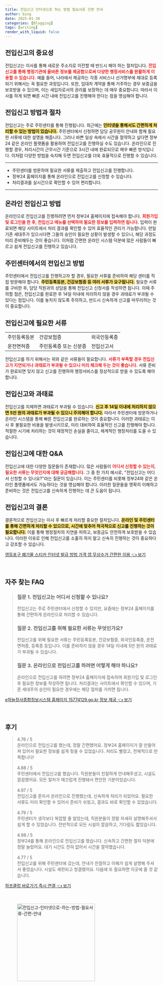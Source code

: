```yaml
---
title: 전입신고 인터넷으로 하는 방법 필요서류 간편 안내
author: bing
date: 2025-01-30
categories: [Blogging]
tags: [writing]
render_with_liquid: false
---
```



<h2 id='전입신고의 중요성'>전입신고의 중요성</h2>

<p>전입신고는 이사를 통해 새로운 주소지로 이전할 때 반드시 해야 하는 절차입니다. <b><span style="color: #ee2323;">전입신고를 통해 행정기관에 올바른 정보를 제공함으로써 다양한 행정서비스를 원활하게 이용할 수 있습니다.</span></b> 예를 들어, 나라에서 제공하는 각종 서비스나 선거명부에 제대로 등록되기 위해서는 꼭 필요한 과정입니다. 또한, 임대차 계약을 통해 거주하는 경우 보증금을 보호받을 수 있으며, 이는 세입자로서의 권리를 보장하는 데 매우 중요합니다. 따라서 이사를 하게 되면 빠른 시간 내에 전입신고를 진행해야 한다는 점을 명심해야 합니다.</p>

<h2 id='전입신고 방법과 절차'>전입신고 방법과 절차</h2>

<p>전입신고는 주로 주민센터를 통해 진행됩니다. 최근에는 <b><span style="background-color: #ffe066;">인터넷을 통해서도 간편하게 처리할 수 있는 방법이 있습니다.</span></b> 주민센터에서 신청하면 담당 공무원이 안내와 함께 필요한 서류에 대한 설명을 해줍니다. 그러나 바쁜 일상 속에서 시간을 절약하고 싶다면 정부24 같은 온라인 플랫폼을 활용하여 전입신고를 진행하실 수도 있습니다. 온라인으로 진행할 경우, 처리시간이 근무시간 기준으로 3시간 내에 완료되므로 매우 빠른 방식입니다. 이처럼 다양한 방법을 숙지해 두면 전입신고를 더욱 효율적으로 진행할 수 있습니다.</p>

<hr />

<ul>
    <li>주민센터를 방문하여 필요한 서류를 제출하고 전입신고를 진행합니다.</li>
    <li>정부24 홈페이지를 통해 온라인으로 전입신고를 신청할 수 있습니다.</li>
    <li>처리결과를 실시간으로 확인할 수 있어 편리합니다.</li>
</ul>

<hr />

<h2 id='온라인 전입신고 방법'>온라인 전입신고 방법</h2>

<p>온라인으로 전입신고를 진행하려면 먼저 정부24 홈페이지에 접속해야 합니다. <b><span style="color: #ee2323;">회원가입 및 로그인을 한 후, 전입신고 메뉴를 선택하여 필요한 정보를 입력하면 됩니다.</span></b> 입력이 완료되면 해당 사이트에서 처리 결과를 확인할 수 있어 효율적인 관리가 가능합니다. 만일 기존 세대주가 있으시다면 그들의 승인이 필요한 상황이 발생할 수 있으니, 해당 과정도 미리 준비해두는 것이 좋습니다. 이처럼 간편한 온라인 시스템 덕분에 많은 사람들이 빠르고 쉽게 전입신고를 진행하고 있습니다.</p>

<h2 id='주민센터에서의 전입신고 방법'>주민센터에서의 전입신고 방법</h2>

<p>주민센터에서 전입신고를 진행하고자 할 경우, 필요한 서류를 준비하여 해당 센터를 직접 방문해야 합니다. <b><span style="background-color: #ffe066;">주민등록등본, 건강보험증 등 여러 서류가 요구됩니다.</span></b> 필요한 서류를 구비한 후, 담당 직원과의 상담을 통해 전입신고 신청서를 작성하면 됩니다. 이때 주의할 점은, 전입신고를 완료한 후 14일 이내에 처리하지 않을 경우 과태료가 부과될 수 있다는 점입니다. 이를 놓치지 않도록 주의하고, 반드시 신속하게 신고를 마무리하는 것이 중요합니다.</p>

<h2 id='전입신고에 필요한 서류'>전입신고에 필요한 서류</h2>

<table>
    <tr>
        <td>주민등록등본</td>
        <td>건강보험증</td>
        <td>외국인등록증</td>
    </tr>
    <tr>
        <td>운전면허증</td>
        <td>주민등록증 또는 신분증</td>
        <td>전입신고서</td>
    </tr>
</table>

<p>전입신고를 하기 위해서는 위와 같은 서류들이 필요합니다. <b><span style="color: #ee2323;">서류가 부족할 경우 전입신고가 지연되거나 과태료가 부과될 수 있으니 미리 체크해 두는 것이 좋습니다.</span></b> 서류 준비가 완료되면 잊지 않고 신고를 진행하여 행정서비스를 정상적으로 받을 수 있도록 해야 합니다.</p>

<h2 id='전입신고와 과태료'>전입신고와 과태료</h2>

<p>전입신고를 지체하면 과태료가 부과될 수 있습니다. <b><span style="background-color: #ffe066;">신고 후 14일 이내에 처리하지 않으면 5만 원의 과태료가 부과될 수 있으니 주의해야 합니다.</span></b> 따라서 주민센터에 방문하거나 온라인 시스템을 통해 빠른 전입신고를 완료하는 것이 중요합니다. 이러한 과태료는 이사 후 불필요한 비용을 발생시키므로, 미리 대비하여 효율적인 신고를 진행해야 합니다. 적절한 시기에 처리하는 것이 재정적인 손실을 줄이고, 체계적인 행정처리를 도울 수 있습니다.</p>

<h2 id='전입신고에 대한 Q&A'>전입신고에 대한 Q&A</h2>

<p>전입신고에 대한 다양한 질문들이 존재합니다. 많은 사람들이 <b><span style="color: #ee2323;">어디서 신청할 수 있는지, 필요한 서류는 무엇인지에 대해 궁금해합니다.</span></b> 그 중 한 가지 예시로, "전입신고는 어디서 신청할 수 있나요?"라는 질문이 있습니다. 이는 주민센터를 비롯해 정부24와 같은 온라인 플랫폼에서도 가능하다는 것을 명심해야 합니다. 이러한 질문들을 명확히 이해하고 준비하는 것은 전입신고를 신속하게 진행하는 데 큰 도움이 됩니다.</p>

<h2 id='전입신고의 결론'>전입신고의 결론</h2>

<p>결론적으로 전입신고는 이사 후 빠르게 처리할 중요한 절차입니다. <b><span style="background-color: #ffe066;">온라인 및 주민센터를 통해 간편하게 처리할 수 있으므로, 시간에 맞추어 적극적으로 신고를 진행하는 것이 필요합니다.</span></b> 이를 통해 행정절차의 지연을 피하고, 보증금도 안전하게 보호받을 수 있습니다. 이러한 이유로 인해 전입신고를 소홀히 하지 말고 신속히 진행하는 것이 중요하다고 강조할 수 있습니다.</p>


<p><a class="click-button" title="영등포구 폐기물 스티커 인터넷 발급 방법 가격 앱 무상수거 간편한 이용" href="https://purplelist.github.io/posts/%EC%98%81%EB%93%B1%ED%8F%AC%EA%B5%AC-%ED%8F%90%EA%B8%B0%EB%AC%BC-%EC%8A%A4%ED%8B%B0%EC%BB%A4-%EC%9D%B8%ED%84%B0%EB%84%B7-%EB%B0%9C%EA%B8%89-%EB%B0%A9%EB%B2%95-%EA%B0%80%EA%B2%A9-%EC%95%B1-%EB%AC%B4%EC%83%81%EC%88%98%EA%B1%B0-%EA%B0%84%ED%8E%B8%ED%95%9C-%EC%9D%B4%EC%9A%A9/" rel="dofollow">영등포구 폐기물 스티커 인터넷 발급 방법 가격 앱 무상수거 간편한 이용 👈 보기</a></p><br>
<h2 id='자주_찾는_FAQ'>자주 찾는 FAQ</h2>
<div itemscope="" itemtype="https://schema.org/FAQPage"> 
<blockquote> 
<div itemscope="" itemprop="mainEntity" itemtype="https://schema.org/Question"> 
<h3 itemprop="name">질문 1. 전입신고는 어디서 신청할 수 있나요?</h3> 
<div itemscope="" itemprop="acceptedAnswer" itemtype="https://schema.org/Answer"> 
<span itemprop="text"> 
<p>전입신고는 주로 주민센터에서 신청할 수 있지만, 요즘에는 정부24 홈페이지를 통해 간편하게 온라인으로 처리할 수 있습니다.</p> 
</span> 
</div> 
</div> 
<div itemscope="" itemprop="mainEntity" itemtype="https://schema.org/Question"> 
<h3 itemprop="name">질문 2. 전입신고를 위해 필요한 서류는 무엇인가요?</h3> 
<div itemscope="" itemprop="acceptedAnswer" itemtype="https://schema.org/Answer"> 
<span itemprop="text"> 
<p>전입신고를 위해 필요한 서류는 주민등록등본, 건강보험증, 외국인등록증, 운전면허증, 등록증 등입니다. 이를 준비하지 않을 경우 14일 이내에 5만 원의 과태료가 부과될 수 있습니다.</p> 
</span> 
</div> 
</div> 
<div itemscope="" itemprop="mainEntity" itemtype="https://schema.org/Question"> 
<h3 itemprop="name">질문 3. 온라인으로 전입신고를 하려면 어떻게 해야 하나요?</h3> 
<div itemscope="" itemprop="acceptedAnswer" itemtype="https://schema.org/Answer"> 
<span itemprop="text"> 
<p>온라인으로 전입신고를 하려면 정부24 홈페이지에 접속하여 회원가입 및 로그인 후 필요한 정보를 작성하면 됩니다. 처리결과는 사이트에서 확인할 수 있으며, 기존 세대주의 승인이 필요한 경우에는 해당 절차를 거치면 됩니다.</p> 
</span> 
</div> 
</div> 
</blockquote> 
</div>
<p><a class="click-button" title="e하늘장사종합정보시스템 홈페이지 15774129.go.kr 정보 제공" href="https://purplelist.github.io/posts/e%ED%95%98%EB%8A%98%EC%9E%A5%EC%82%AC%EC%A2%85%ED%95%A9%EC%A0%95%EB%B3%B4%EC%8B%9C%EC%8A%A4%ED%85%9C-%ED%99%88%ED%8E%98%EC%9D%B4%EC%A7%80-15774129.go.kr-%EC%A0%95%EB%B3%B4-%EC%A0%9C%EA%B3%B5/" rel="dofollow">e하늘장사종합정보시스템 홈페이지 15774129.go.kr 정보 제공 👈 보기</a></p><br>
<h2 id='후기'>후기</h2>
<div itemscope itemtype="https://schema.org/Product">
  <blockquote>
  <div itemprop="review" itemscope itemtype="https://schema.org/Review">
      <div itemprop="reviewRating" itemscope itemtype="https://schema.org/Rating"> <span itemprop="ratingValue">4.76</span> / <span itemprop="bestRating">5</span> </div>
      <span itemprop="reviewBody">온라인으로 전입신고를 했는데, 정말 간편했어요. 정부24 홈페이지가 잘 만들어져 있어서 필요한 정보를 쉽게 찾을 수 있었습니다. 처리도 빨랐고, 전체적으로 만족합니다!</span>
  </div>
  <br>
  <div itemprop="review" itemscope itemtype="https://schema.org/Review">
      <div itemprop="reviewRating" itemscope itemtype="https://schema.org/Rating"> <span itemprop="ratingValue">4.88</span> / <span itemprop="bestRating">5</span> </div>
      <span itemprop="reviewBody">주민센터에서 전입신고를 했습니다. 직원분들이 친절하게 안내해주셨고, 시설도 깔끔했어요. 모든 절차가 매끄럽게 진행돼서 편안한 기분이었습니다.</span>
  </div>
  <br>
  <div itemprop="review" itemscope itemtype="https://schema.org/Review">
      <div itemprop="reviewRating" itemscope itemtype="https://schema.org/Rating"> <span itemprop="ratingValue">4.97</span> / <span itemprop="bestRating">5</span> </div>
      <span itemprop="reviewBody">전입신고를 혼자서 온라인으로 진행했는데, 신속하게 처리가 되었어요. 필요한 서류도 미리 확인할 수 있어서 준비가 쉬웠고, 결과도 바로 확인할 수 있었습니다.</span>
  </div>
  <br>
  <div itemprop="review" itemscope itemtype="https://schema.org/Review">
      <div itemprop="reviewRating" itemscope itemtype="https://schema.org/Rating"> <span itemprop="ratingValue">4.79</span> / <span itemprop="bestRating">5</span> </div>
      <span itemprop="reviewBody">주민센터가 생각보다 복잡할 줄 알았는데, 직원분들이 정말 자세히 설명해주셔서 쉽게 할 수 있었습니다. 전반적으로 모든 시설이 깔끔하고, 기다림도 짧았습니다.</span>
  </div>
  <br>
  <div itemprop="review" itemscope itemtype="https://schema.org/Review">
      <div itemprop="reviewRating" itemscope itemtype="https://schema.org/Rating"> <span itemprop="ratingValue">4.98</span> / <span itemprop="bestRating">5</span> </div>
      <span itemprop="reviewBody">정부24를 통해 온라인으로 전입신고를 했습니다. 신속하고 간편한 절차 덕분에 정말 놀랐어요. 대기 시간도 전혀 없어서 시간을 절약했습니다.</span>
  </div>
  <br>
  <div itemprop="review" itemscope itemtype="https://schema.org/Review">
      <div itemprop="reviewRating" itemscope itemtype="https://schema.org/Rating"> <span itemprop="ratingValue">4.77</span> / <span itemprop="bestRating">5</span> </div>
      <span itemprop="reviewBody">전입신고를 위해 주민센터에 갔는데, 안내가 친절하고 이해가 쉽게 설명해 주셔서 좋았습니다. 시설도 세련되고 청결했어요. 다음에 또 필요하면 이곳에 올 것 같습니다.</span>
  </div>
  </blockquote>
</div>
<p><a class="click-button" title="하프클럽 바로가기 즉시 연결" href="https://purplelist.github.io/posts/%ED%95%98%ED%94%84%ED%81%B4%EB%9F%BD-%EB%B0%94%EB%A1%9C%EA%B0%80%EA%B8%B0-%EC%A6%89%EC%8B%9C-%EC%97%B0%EA%B2%B0/" rel="dofollow">하프클럽 바로가기 즉시 연결 👈 보기</a></p><br>
<figure class="image"><img src="https://purplelist.github.io/assets/img/thumbnail/전입신고-인터넷으로-하는-방법-필요서류-간편-안내.webp" alt="전입신고-인터넷으로-하는-방법-필요서류-간편-안내" width="256" height="256"></figure>